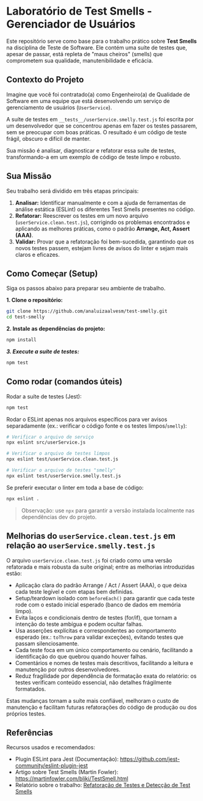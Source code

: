 # Laboratório de Test Smells - Gerenciador de Usuários

Este repositório serve como base para o trabalho prático sobre **Test Smells** na disciplina de Teste de Software. Ele contém uma suíte de testes que, apesar de passar, está repleta de "maus cheiros" (smells) que comprometem sua qualidade, manutenibilidade e eficácia.

## Contexto do Projeto

Imagine que você foi contratado(a) como Engenheiro(a) de Qualidade de Software em uma equipe que está desenvolvendo um serviço de gerenciamento de usuários (`UserService`).

A suíte de testes em `__tests__/userService.smelly.test.js` foi escrita por um desenvolvedor que se concentrou apenas em fazer os testes passarem, sem se preocupar com boas práticas. O resultado é um código de teste frágil, obscuro e difícil de manter.

Sua missão é analisar, diagnosticar e refatorar essa suíte de testes, transformando-a em um exemplo de código de teste limpo e robusto.

## Sua Missão

Seu trabalho será dividido em três etapas principais:

1.  **Analisar:** Identificar manualmente e com a ajuda de ferramentas de análise estática (ESLint) os diferentes Test Smells presentes no código.
2.  **Refatorar:** Reescrever os testes em um novo arquivo (`userService.clean.test.js`), corrigindo os problemas encontrados e aplicando as melhores práticas, como o padrão **Arrange, Act, Assert (AAA)**.
3.  **Validar:** Provar que a refatoração foi bem-sucedida, garantindo que os novos testes passem, estejam livres de avisos do linter e sejam mais claros e eficazes.

## Como Começar (Setup)

Siga os passos abaixo para preparar seu ambiente de trabalho.

**1. Clone o repositório:**

```bash
git clone https://github.com/analuizaalvesm/test-smelly.git
cd test-smelly
```

**2. Instale as dependências do projeto:**

```bash
npm install
```

**_3. Execute a suíte de testes:_**

```bash
npm test
```

## Como rodar (comandos úteis)

Rodar a suíte de testes (Jest):

```bash
npm test
```

Rodar o ESLint apenas nos arquivos específicos para ver avisos separadamente (ex.: verificar o código fonte e os testes limpos/`smelly`):

```bash
# Verificar o arquivo de serviço
npx eslint src/userService.js

# Verificar o arquivo de testes limpos
npx eslint test/userService.clean.test.js

# Verificar o arquivo de testes "smelly"
npx eslint test/userService.smelly.test.js
```

Se preferir executar o linter em toda a base de código:

```bash
npx eslint .
```

> Observação: use `npx` para garantir a versão instalada localmente nas dependências dev do projeto.

## Melhorias do `userService.clean.test.js` em relação ao `userService.smelly.test.js`

O arquivo `userService.clean.test.js` foi criado como uma versão refatorada e mais robusta da suíte original; entre as melhorias introduzidas estão:

- Aplicação clara do padrão Arrange / Act / Assert (AAA), o que deixa cada teste legível e com etapas bem definidas.
- Setup/teardown isolado com `beforeEach()` para garantir que cada teste rode com o estado inicial esperado (banco de dados em memória limpo).
- Evita laços e condicionais dentro de testes (for/if), que tornam a intenção do teste ambígua e podem ocultar falhas.
- Usa asserções explícitas e correspondentes ao comportamento esperado (ex.: `toThrow` para validar exceções), evitando testes que passam silenciosamente.
- Cada teste foca em um único comportamento ou cenário, facilitando a identificação do que quebrou quando houver falhas.
- Comentários e nomes de testes mais descritivos, facilitando a leitura e manutenção por outros desenvolvedores.
- Reduz fragilidade por dependência de formatação exata do relatório: os testes verificam conteúdo essencial, não detalhes frágilmente formatados.

Estas mudanças tornam a suíte mais confiável, melhoram o custo de manutenção e facilitam futuras refatorações do código de produção ou dos próprios testes.

## Referências

Recursos usados e recomendados:

- Plugin ESLint para Jest (Documentação):
  https://github.com/jest-community/eslint-plugin-jest
- Artigo sobre Test Smells (Martin Fowler):
  https://martinfowler.com/bliki/TestSmell.html
- Relatório sobre o trabalho: [Refatoração de Testes e Detecção de Test Smells](docs/Relatório%20-%20Refatoração%20de%20Testes%20e%20Detecção%20de%20Test%20Smells.pdf)
